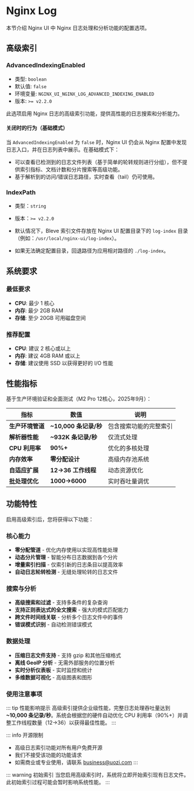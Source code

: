# Nginx Log

本节介绍 Nginx UI 中 Nginx 日志处理和分析功能的配置选项。

## 高级索引

### AdvancedIndexingEnabled

- 类型: `boolean`
- 默认值: `false`
- 环境变量: `NGINX_UI_NGINX_LOG_ADVANCED_INDEXING_ENABLED`
- 版本: `>= v2.2.0`

此选项启用 Nginx 日志的高级索引功能，提供高性能的日志搜索和分析能力。

#### 关闭时的行为（基础模式）

当 `AdvancedIndexingEnabled` 为 `false` 时，Nginx UI 仍会从 Nginx 配置中发现日志入口，并在日志列表中展示。在基础模式下：

- 可以查看已检测到的日志文件列表（基于简单的轮转规则进行分组），但不提供索引指标、文档计数和分片搜索等高级功能。
- 基于解析到的访问/错误日志路径，实时查看（tail）仍可使用。

### IndexPath

- 类型：`string`
- 版本：`>= v2.2.0`

- 默认情况下，Bleve 索引文件存放在 Nginx UI 配置目录下的 `log-index` 目录（例如：`/usr/local/nginx-ui/log-index`）。
- 如果无法确定配置目录，回退路径为应用相对路径的 `./log-index`。

## 系统要求

### 最低要求
- **CPU**: 最少 1 核心
- **内存**: 最少 2GB RAM
- **存储**: 至少 20GB 可用磁盘空间

### 推荐配置
- **CPU**: 建议 2 核心或以上
- **内存**: 建议 4GB RAM 或以上
- **存储**: 建议使用 SSD 以获得更好的 I/O 性能

## 性能指标

基于生产环境验证和全面测试（M2 Pro 12核心，2025年9月）：

| 指标 | 数值 | 说明 |
|------|------|------|
| **生产环境管道** | **~10,000 条记录/秒** | 包含搜索功能的完整索引 |
| **解析器性能** | **~932K 条记录/秒** | 仅流式处理 |
| **CPU 利用率** | **90%+** | 优化的多核处理 |
| **内存效率** | **零分配设计** | 高级内存池系统 |
| **自适应扩展** | **12→36 工作线程** | 动态资源优化 |
| **批处理优化** | **1000→6000** | 实时吞吐量调优 |

## 功能特性

启用高级索引后，您将获得以下功能：

### 核心能力
- **零分配管道** - 优化内存使用以实现高性能处理
- **动态分片管理** - 智能分布日志数据到各个分片
- **增量索引扫描** - 仅索引新的日志条目以提高效率
- **自动日志轮转检测** - 无缝处理轮转的日志文件

### 搜索与分析
- **高级搜索和过滤** - 支持多条件的复杂查询
- **支持正则表达式的全文搜索** - 强大的模式匹配能力
- **跨文件时间线关联** - 分析多个日志文件中的事件
- **错误模式识别** - 自动检测错误模式

### 数据处理
- **压缩日志文件支持** - 支持 gzip 和其他压缩格式
- **离线 GeoIP 分析** - 无需外部服务的位置分析
- **实时分析仪表板** - 实时监控和统计
- **多维数据可视化** - 高级图表和图形

### 使用注意事项

::: tip 性能影响提示
高级索引提供企业级性能，完整日志处理吞吐量达到 **~10,000 条记录/秒**。系统会根据您的硬件自动优化 CPU 利用率（90%+）并调整工作线程数量（12→36）以获得最佳性能。
:::

::: info 开源限制
- 高级日志索引功能对所有用户免费开源
- 我们不接受该功能的功能请求
- 如需商业或专业使用，请联系 business@uozi.com
:::

::: warning 初始索引
当您启用高级索引时，系统将立即开始索引现有日志文件。此初始索引过程可能会暂时影响系统性能。
:::


